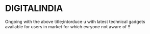 # DIGITALINDIA
Ongoing with the above title;intorduce u with latest technical gadgets available for users in market for which evryone not aware of !! 
